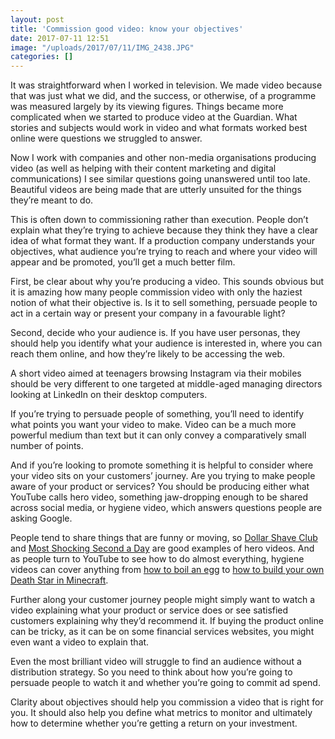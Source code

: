 ```yaml
---
layout: post
title: 'Commission good video: know your objectives'
date: 2017-07-11 12:51
image: "/uploads/2017/07/11/IMG_2438.JPG"
categories: []
---
```



It was straightforward when I worked in television. We made video because that was just what we did, and the success, or otherwise, of a programme was measured largely by its viewing figures. Things became more complicated when we started to produce video at the Guardian. What stories and subjects would work in video and what formats worked best online were questions we struggled to answer.

Now I work with companies and other non-media organisations producing video (as well as helping with their content marketing and digital communications) I see similar questions going unanswered until too late. Beautiful videos are being made that are utterly unsuited for the things they’re meant to do.

This is often down to commissioning rather than execution. People don’t explain what they’re trying to achieve because they think they have a clear idea of what format they want. If a production company understands your objectives, what audience you’re trying to reach and where your video will appear and be promoted, you’ll get a much better film.

First, be clear about why you’re producing a video. This sounds obvious but it is amazing how many people commission video with only the haziest notion of what their objective is. Is it to sell something, persuade people to act in a certain way or present your company in a favourable light?

Second, decide who your audience is. If you have user personas, they should help you identify what your audience is interested in, where you can reach them online, and how they’re likely to be accessing the web.

A short video aimed at teenagers browsing Instagram via their mobiles should be very different to one targeted at middle-aged managing directors looking at LinkedIn on their desktop computers.

If you’re trying to persuade people of something, you’ll need to identify what points you want your video to make. Video can be  a much more powerful medium than text but it can only convey a comparatively small number of points.

And if you’re looking to promote something it is helpful to consider where your video sits on your customers’ journey. Are you trying to make people aware of your product or services? You should be producing either what YouTube calls hero video, something jaw-dropping enough to be shared across social media, or hygiene video, which answers questions people are asking Google.

People tend to share things that are funny or moving, so [Dollar Shave Club](https://www.youtube.com/watch?v=ZUG9qYTJMsI) and [Most Shocking Second a Day](https://www.youtube.com/watch?v=RBQ-IoHfimQ) are good examples of hero videos. And as people turn to YouTube to see how to do almost everything, hygiene videos can cover anything from [how to boil an egg](https://www.youtube.com/watch?v=8dCZm5aLj9A) to [how to build your own Death Star in Minecraft](https://www.youtube.com/watch?v=QeQFEt-JuJ8).

Further along your customer journey people might simply want to watch a video explaining what your product or service does or see satisfied customers explaining why they’d recommend it. If buying the product online can be tricky, as it can be on some financial services websites, you might even want a video to explain that.

Even the most brilliant video will struggle to find an audience without a distribution strategy. So you need to think about how you’re going to persuade people to watch it and whether you’re going to commit ad spend.

Clarity about objectives should help you commission a video that is right for you. It should also help you define what metrics to monitor and ultimately how to determine whether you’re getting a return on your investment.